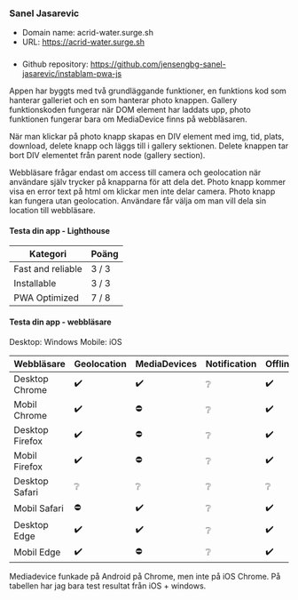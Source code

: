 ### Sanel Jasarevic
* Domain name: acrid-water.surge.sh<br>
* URL: https://acrid-water.surge.sh
###
* Github repository: https://github.com/jensengbg-sanel-jasarevic/instablam-pwa-js

Appen har byggts med två grundläggande funktioner, en funktions kod som hanterar galleriet och en som hanterar photo knappen.
Gallery funktionskoden fungerar när DOM element har laddats upp, photo funktionen fungerar bara om MediaDevice finns på webbläsaren.

När man klickar på photo knapp skapas en DIV element med img, tid, plats, download, delete knapp och läggs till i gallery sektionen. Delete knappen tar bort DIV elementet från parent node (gallery section). 

Webbläsare frågar endast om access till camera och geolocation när användare själv trycker på knapparna för att dela det. Photo knapp kommer visa en error text på html om klickar men inte delar camera. Photo knapp kan fungera utan geolocation. Användare får välja om man vill dela sin location till webbläsare.

#### Testa din app - Lighthouse

|Kategori |Poäng |
|-|-|
|Fast and reliable | 3 / 3 |
|Installable | 3 / 3 |
|PWA Optimized | 7 / 8 |

#### Testa din app - webbläsare
Desktop: Windows 
Mobile: iOS

|Webbläsare      |Geolocation |MediaDevices |Notification |Offline |Push |
|----------------|--------|-|-|-|-|
|Desktop Chrome  |✔️| ✔️ |❔ |✔️ |❔ |
|Mobil Chrome    |✔️ |⛔ |❔ |✔️ |❔ |
|Desktop Firefox |✔️ |⛔ |❔ |✔️ |❔ |
|Mobil   Firefox |✔️ |⛔ |❔ |✔️ |❔ |
|Desktop Safari  |❔ |❔ |❔ |❔ |❔ |
|Mobil   Safari  |⛔ |✔️ |❔ |✔️ |❔ |
|Desktop Edge    |✔️ |✔️ |❔ |✔️ |❔ |
|Mobil   Edge    |✔️ |⛔ |❔ |✔️ |❔ |

Mediadevice funkade på Android på Chrome, men inte på iOS Chrome. På tabellen har jag bara test resultat från iOS + windows.

